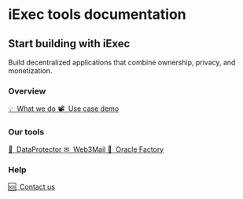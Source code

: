 # iExec tools documentation

## Start building with iExec

Build decentralized applications that combine ownership, privacy, and
monetization.

### Overview

<a href="./overview/what-we-do" class="link-for-home">
  💡 &nbsp;What we do
</a>

<a href="./overview/use-case-demo" class="link-for-home">
  📽 &nbsp;Use case demo
</a>

### Our tools

<a href="./tools/dataProtector" class="link-for-home">
  🔐 &nbsp;DataProtector
</a>

<a href="./tools/web3mail" class="link-for-home">
  ✉ &nbsp;Web3Mail
</a>

<a href="./tools/oracleFactory" class="link-for-home">
  🧙 &nbsp;Oracle Factory
</a>

### Help

<a href="./help/contact-us" class="link-for-home">
  🆘 &nbsp;Contact us
</a>

